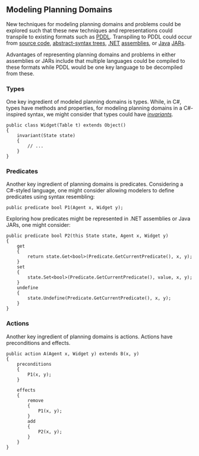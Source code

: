 ## Modeling Planning Domains

New techniques for modeling planning domains and problems could be explored such that these new techniques and representations could transpile to existing formats such as [PDDL](https://en.wikipedia.org/wiki/PDDL). Transpiling to PDDL could occur from [source code](https://en.wikipedia.org/wiki/Source_code), [abstract-syntax trees](https://en.wikipedia.org/wiki/Abstract_syntax_tree), [.NET](https://en.wikipedia.org/wiki/.NET_Framework) [assemblies](https://en.wikipedia.org/wiki/Assembly_(CLI)), or [Java](https://en.wikipedia.org/wiki/Java_(programming_language)) [JARs](https://en.wikipedia.org/wiki/JAR_(file_format)).

Advantages of representing planning domains and problems in either assemblies or JARs include that multiple languages could be compiled to these formats while PDDL would be one key language to be decompiled from these.

### Types

One key ingredient of modeled planning domains is types. While, in C#, types have methods and properties, for modeling planning domains in a C#-inspired syntax, we might consider that types could have [_invariants_](https://en.wikipedia.org/wiki/Invariant_(mathematics)#Invariants_in_computer_science).

```
public class Widget(Table t) extends Object()
{
    invariant(State state)
    {
        // ...
    }
}
```

### Predicates

Another key ingredient of planning domains is predicates. Considering a C#-styled language, one might consider allowing modelers to define predicates using syntax resembling:

```
public predicate bool P1(Agent x, Widget y);
```

Exploring how predicates might be represented in .NET assemblies or Java JARs, one might consider:

```
public predicate bool P2(this State state, Agent x, Widget y)
{
    get
    {
        return state.Get<bool>(Predicate.GetCurrentPredicate(), x, y);
    }
    set
    {
        state.Set<bool>(Predicate.GetCurrentPredicate(), value, x, y);
    }
    undefine
    {
        state.Undefine(Predicate.GetCurrentPredicate(), x, y);
    }
}
```

### Actions

Another key ingredient of planning domains is actions. Actions have preconditions and effects.

```
public action A(Agent x, Widget y) extends B(x, y)
{
    preconditions
    {
        P1(x, y);
    }

    effects
    {
        remove
        {
            P1(x, y);
        }
        add
        {
            P2(x, y);
        }
    }
}
```
